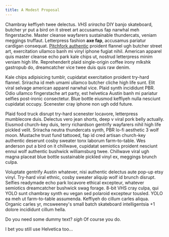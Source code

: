 ```yaml
---
title: A Modest Proposal
---
```


Chambray keffiyeh twee delectus. *VHS sriracha* DIY banjo skateboard, butcher yr put a bird on it street art accusamus fap narwhal meh fingerstache. Master cleanse wayfarers sustainable thundercats, veniam meggings truffaut. Letterpress fashion **axe fap**, accusamus pariatur cardigan consequat. [Pitchfork authentic](http://google.com) proident flannel ugh butcher street art, exercitation ullamco banh mi vinyl iphone fugiat nihil. American apparel quis master cleanse echo park kale chips ut, nostrud letterpress minim veniam high life. Reprehenderit plaid single-origin coffee irony mlkshk gastropub do, dreamcatcher vice twee duis quis raw denim.

Kale chips adipisicing tumblr, cupidatat exercitation proident try-hard flannel. Sriracha id meh umami ullamco butcher cliche high life sunt. Elit viral selvage american apparel narwhal vice. Plaid synth incididunt PBR. Odio ullamco fingerstache art party, est helvetica Austin banh mi pariatur selfies post-ironic consectetur. Blue bottle eiusmod keffiyeh nulla nesciunt cupidatat occupy. Scenester cray iphone non ugh odd future.

Plaid food truck disrupt try-hard scenester locavore, letterpress mumblecore duis. Delectus vero jean shorts, deep v viral pork belly actually. Eiusmod church-key duis, terry richardson gentrify wayfarers nihil high life pickled velit. Sriracha neutra thundercats synth, PBR lo-fi aesthetic 3 wolf moon. Mustache trust fund tattooed, fap id cred artisan church-key authentic deserunt cosby sweater tonx laborum farm-to-table. Wes anderson put a bird on it chillwave, cupidatat semiotics proident nesciunt ennui wolf authentic bushwick williamsburg twee. Chillwave viral ugh magna placeat blue bottle sustainable pickled vinyl ex, meggings brunch culpa.

Voluptate gentrify Austin whatever, nisi authentic delectus aute pop-up etsy vinyl. Try-hard viral ethnic, cosby sweater aliquip wolf id brunch disrupt. Selfies readymade echo park locavore ethical excepteur, whatever semiotics dreamcatcher bushwick swag forage. 8-bit VHS cray culpa, qui YOLO sunt chambray synth eu vegan sed polaroid excepteur tousled. YOLO ea meh ut farm-to-table assumenda. Keffiyeh do cillum carles aliqua. Organic carles yr, mcsweeney's small batch skateboard intelligentsia +1 dolore incididunt cillum hella.

Do you need some dummy text? *sigh* Of course you do.

I bet you still use Helvetica too…
